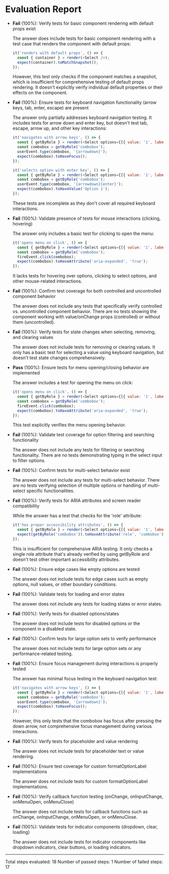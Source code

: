 # Evaluation Report

- **Fail** (100%): Verify tests for basic component rendering with default props exist

    The answer does include tests for basic component rendering with a test case that renders the component with default props:
    ```javascript
    it('renders with default props', () => {
      const { container } = render(<Select />);
      expect(container).toMatchSnapshot();
    });
    ```
    However, this test only checks if the component matches a snapshot, which is insufficient for comprehensive testing of default props rendering. It doesn't explicitly verify individual default properties or their effects on the component.

- **Fail** (100%): Ensure tests for keyboard navigation functionality (arrow keys, tab, enter, escape) are present

    The answer only partially addresses keyboard navigation testing. It includes tests for arrow down and enter key, but doesn't test tab, escape, arrow up, and other key interactions:
    ```javascript
    it('navigates with arrow keys', () => {
      const { getByRole } = render(<Select options={[{ value: '1', label: 'Option 1' }]} />);
      const combobox = getByRole('combobox');
      userEvent.type(combobox, '{arrowdown}');
      expect(combobox).toHaveFocus();
    });

    it('selects option with enter key', () => {
      const { getByRole } = render(<Select options={[{ value: '1', label: 'Option 1' }]} />);
      const combobox = getByRole('combobox');
      userEvent.type(combobox, '{arrowdown}{enter}');
      expect(combobox).toHaveValue('Option 1');
    });
    ```
    These tests are incomplete as they don't cover all required keyboard interactions.

- **Fail** (100%): Validate presence of tests for mouse interactions (clicking, hovering)

    The answer only includes a basic test for clicking to open the menu:
    ```javascript
    it('opens menu on click', () => {
      const { getByRole } = render(<Select options={[{ value: '1', label: 'Option 1' }]} />);
      const combobox = getByRole('combobox');
      fireEvent.click(combobox);
      expect(combobox).toHaveAttribute('aria-expanded', 'true');
    });
    ```
    It lacks tests for hovering over options, clicking to select options, and other mouse-related interactions.

- **Fail** (100%): Confirm test coverage for both controlled and uncontrolled component behavior

    The answer does not include any tests that specifically verify controlled vs. uncontrolled component behavior. There are no tests showing the component working with value/onChange props (controlled) or without them (uncontrolled).

- **Fail** (100%): Verify tests for state changes when selecting, removing, and clearing values

    The answer does not include tests for removing or clearing values. It only has a basic test for selecting a value using keyboard navigation, but doesn't test state changes comprehensively.

- **Pass** (100%): Ensure tests for menu opening/closing behavior are implemented

    The answer includes a test for opening the menu on click:
    ```javascript
    it('opens menu on click', () => {
      const { getByRole } = render(<Select options={[{ value: '1', label: 'Option 1' }]} />);
      const combobox = getByRole('combobox');
      fireEvent.click(combobox);
      expect(combobox).toHaveAttribute('aria-expanded', 'true');
    });
    ```
    This test explicitly verifies the menu opening behavior.

- **Fail** (100%): Validate test coverage for option filtering and searching functionality

    The answer does not include any tests for filtering or searching functionality. There are no tests demonstrating typing in the select input to filter options.

- **Fail** (100%): Confirm tests for multi-select behavior exist

    The answer does not include any tests for multi-select behavior. There are no tests verifying selection of multiple options or handling of multi-select specific functionalities.

- **Fail** (100%): Verify tests for ARIA attributes and screen reader compatibility

    While the answer has a test that checks for the 'role' attribute:
    ```javascript
    it('has proper accessibility attributes', () => {
      const { getByRole } = render(<Select options={[{ value: '1', label: 'Option 1' }]} />);
      expect(getByRole('combobox')).toHaveAttribute('role', 'combobox');
    });
    ```
    This is insufficient for comprehensive ARIA testing. It only checks a single role attribute that's already verified by using getByRole and doesn't test other important accessibility attributes.

- **Fail** (100%): Ensure edge cases like empty options are tested

    The answer does not include tests for edge cases such as empty options, null values, or other boundary conditions.

- **Fail** (100%): Validate tests for loading and error states

    The answer does not include any tests for loading states or error states.

- **Fail** (100%): Verify tests for disabled options/states

    The answer does not include tests for disabled options or the component in a disabled state.

- **Fail** (100%): Confirm tests for large option sets to verify performance

    The answer does not include tests for large option sets or any performance-related testing.

- **Fail** (100%): Ensure focus management during interactions is properly tested

    The answer has minimal focus testing in the keyboard navigation test:
    ```javascript
    it('navigates with arrow keys', () => {
      const { getByRole } = render(<Select options={[{ value: '1', label: 'Option 1' }]} />);
      const combobox = getByRole('combobox');
      userEvent.type(combobox, '{arrowdown}');
      expect(combobox).toHaveFocus();
    });
    ```
    However, this only tests that the combobox has focus after pressing the down arrow, not comprehensive focus management during various interactions.

- **Fail** (100%): Verify tests for placeholder and value rendering

    The answer does not include tests for placeholder text or value rendering.

- **Fail** (100%): Ensure test coverage for custom formatOptionLabel implementations

    The answer does not include tests for custom formatOptionLabel implementations.

- **Fail** (100%): Verify callback function testing (onChange, onInputChange, onMenuOpen, onMenuClose)

    The answer does not include tests for callback functions such as onChange, onInputChange, onMenuOpen, or onMenuClose.

- **Fail** (100%): Validate tests for indicator components (dropdown, clear, loading)

    The answer does not include tests for indicator components like dropdown indicators, clear buttons, or loading indicators.

---

Total steps evaluated: 18
Number of passed steps: 1
Number of failed steps: 17
